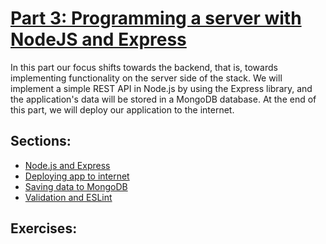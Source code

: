 # [Part 3: Programming a server with NodeJS and Express](https://fullstackopen.com/en/part3)
In this part our focus shifts towards the backend, that is, towards implementing functionality on the server side of the stack. We will implement a simple REST API in Node.js by using the Express library, and the application's data will be stored in a MongoDB database. At the end of this part, we will deploy our application to the internet.

## Sections:
* [Node.js and Express](https://fullstackopen.com/en/part3/node_js_and_express)
* [Deploying app to internet](https://fullstackopen.com/en/part3/deploying_app_to_internet)
* [Saving data to MongoDB](https://fullstackopen.com/en/part3/saving_data_to_mongo_db)
* [Validation and ESLint](https://fullstackopen.com/en/part3/validation_and_es_lint)

## Exercises: